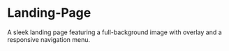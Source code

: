 # Landing-Page
A sleek landing page featuring a full-background image with overlay and a responsive navigation menu.

